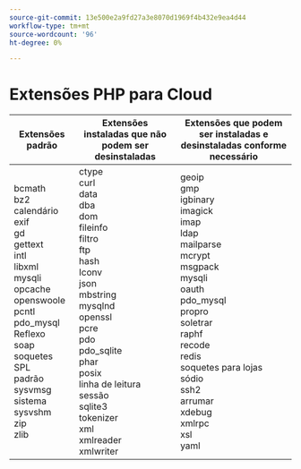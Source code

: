 ```yaml
---
source-git-commit: 13e500e2a9fd27a3e8070d1969f4b432e9ea4d44
workflow-type: tm+mt
source-wordcount: '96'
ht-degree: 0%

---
```

# Extensões PHP para Cloud

<table style="table-layout:auto">
    <thead>
      <tr>
        <th>
            Extensões padrão
        </th>
        <th>
            Extensões instaladas que não podem ser desinstaladas
        </th>
        <th>
            Extensões que podem ser instaladas e desinstaladas conforme necessário
        </th>
      </tr>
    </thead>
    <tbody>
        <tr>
            <td>
                bcmath<br>
                bz2<br>
                calendário<br>
                exif<br>
                gd<br>
                gettext<br>
                intl<br>
                libxml<br>
                mysqli<br>
                opcache<br>
                openswoole<br>
                pcntl<br>
                pdo_mysql<br>
                Reflexo<br>
                soap<br>
                soquetes<br>
                SPL<br>
                padrão<br>
                sysvmsg<br>
                sistema<br>
                sysvshm<br>
                zip<br>
                zlib<br>
            </td>
            <td>
                ctype<br>
                curl<br>
                data<br>
                dba<br>
                dom<br>
                fileinfo<br>
                filtro<br>
                ftp<br>
                hash<br>
                Iconv<br>
                json<br>
                mbstring<br>
                mysqlnd<br>
                openssl<br>
                pcre<br>
                pdo<br>
                pdo_sqlite<br>
                phar<br>
                posix<br>
                linha de leitura<br>
                sessão<br>
                sqlite3<br>
                tokenizer<br>
                xml<br>
                xmlreader<br>
                xmlwriter<br>
            </td>
            <td>
                geoip<br>
                gmp<br>
                igbinary<br>
                imagick<br>
                imap<br>
                ldap<br>
                mailparse<br>
                mcrypt<br>
                msgpack<br>
                mysqli<br>
                oauth<br>
                pdo_mysql<br>
                propro<br>
                soletrar<br>
                raphf<br>
                recode<br>
                redis<br>
                soquetes para lojas<br>
                sódio<br>
                ssh2<br>
                arrumar<br>
                xdebug<br>
                xmlrpc<br>
                xsl<br>
                yaml<br>
            </td>
        </tr>
    </tbody>
</table>
